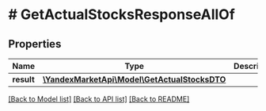 # # GetActualStocksResponseAllOf

## Properties

Name | Type | Description | Notes
------------ | ------------- | ------------- | -------------
**result** | [**\YandexMarketApi\Model\GetActualStocksDTO**](GetActualStocksDTO.md) |  | [optional]

[[Back to Model list]](../../README.md#models) [[Back to API list]](../../README.md#endpoints) [[Back to README]](../../README.md)
